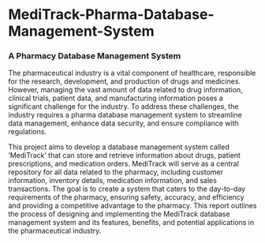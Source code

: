 # MediTrack-Pharma-Database-Management-System
### A Pharmacy Database Management System

The pharmaceutical industry is a vital component of healthcare, responsible for the research,
development, and production of drugs and medicines. However, managing the vast amount of
data related to drug information, clinical trials, patient data, and manufacturing information
poses a significant challenge for the industry. To address these challenges, the industry requires a
pharma database management system to streamline data management, enhance data security, and
ensure compliance with regulations.

This project aims to develop a database management system called ‘MediTrack’ that can store
and retrieve information about drugs, patient prescriptions, and medication orders. MediTrack
will serve as a central repository for all data related to the pharmacy, including customer
information, inventory details, medication information, and sales transactions. The goal is to
create a system that caters to the day-to-day requirements of the pharmacy, ensuring safety,
accuracy, and efficiency and providing a competitive advantage to the pharmacy. This report
outlines the process of designing and implementing the MediTrack database management system
and its features, benefits, and potential applications in the pharmaceutical industry.
